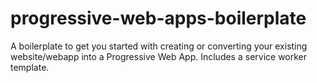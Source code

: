 # progressive-web-apps-boilerplate
A boilerplate to get you started with creating or converting your existing website/webapp into a Progressive Web App. Includes a service worker template.
